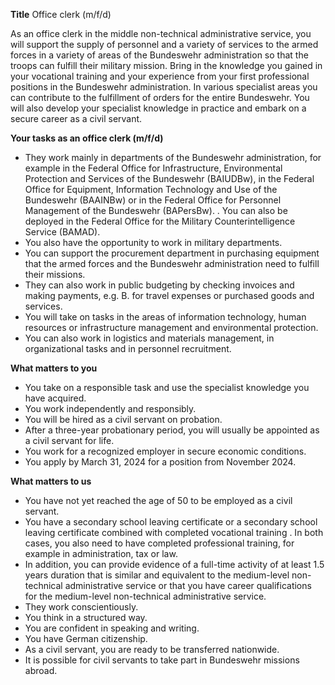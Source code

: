 **Title**
Office clerk (m/f/d)

As an office clerk in the middle non-technical administrative service, you will support the supply of personnel and a variety of services to the armed forces in a variety of areas of the Bundeswehr administration so that the troops can fulfill their military mission. Bring in the knowledge you gained in your vocational training and your experience from your first professional positions in the Bundeswehr administration. In various specialist areas you can contribute to the fulfillment of orders for the entire Bundeswehr. You will also develop your specialist knowledge in practice and embark on a secure career as a civil servant.

**Your tasks as an office clerk (m/f/d)**

-	They work mainly in departments of the Bundeswehr administration, for example in the Federal Office for Infrastructure, Environmental Protection and Services of the Bundeswehr (BAIUDBw), in the Federal Office for Equipment, Information Technology and Use of the Bundeswehr (BAAINBw) or in the Federal Office for Personnel Management of the Bundeswehr (BAPersBw). . You can also be deployed in the Federal Office for the Military Counterintelligence Service (BAMAD).
-	You also have the opportunity to work in military departments.
-	You can support the procurement department in purchasing equipment that the armed forces and the Bundeswehr administration need to fulfill their missions.
-	They can also work in public budgeting by checking invoices and making payments, e.g. B. for travel expenses or purchased goods and services.
-	You will take on tasks in the areas of information technology, human resources or infrastructure management and environmental protection.
-	You can also work in logistics and materials management, in organizational tasks and in personnel recruitment.

**What matters to you**

-	You take on a responsible task and use the specialist knowledge you have acquired.
-	You work independently and responsibly.
-	You will be hired as a civil servant on probation.
-	After a three-year probationary period, you will usually be appointed as a civil servant for life.
-	You work for a recognized employer in secure economic conditions.
-	You apply by March 31, 2024 for a position from November 2024.

**What matters to us**

-	You have not yet reached the age of 50 to be employed as a civil servant.
-	You have a secondary school leaving certificate or a secondary school leaving certificate combined with completed vocational training . In both cases, you also need to have completed professional training, for example in administration, tax or law.
-	In addition, you can provide evidence of a full-time activity of at least 1.5 years duration that is similar and equivalent to the medium-level non-technical administrative service or that you have career qualifications for the medium-level non-technical administrative service.
-	They work conscientiously.
-	You think in a structured way.
-	You are confident in speaking and writing.
-	You have German citizenship.
-	As a civil servant, you are ready to be transferred nationwide.
-	It is possible for civil servants to take part in Bundeswehr missions abroad.
